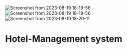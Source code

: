 ![Screenshot from 2023-08-19 18-19-56](https://github.com/RonG305/Hotel-Management/assets/106582548/950b9314-a1d0-49f3-b41a-629218feed8c)
![Screenshot from 2023-08-19 18-19-56](https://github.com/RonG305/Hotel-Management/assets/106582548/3648ad0f-3ff0-4237-8dad-f358e488880c)
![Screenshot from 2023-08-19 18-20-11](https://github.com/RonG305/Hotel-Management/assets/106582548/e693a3dc-1383-435b-b277-fa506c46ceb9)

# Hotel-Management system
